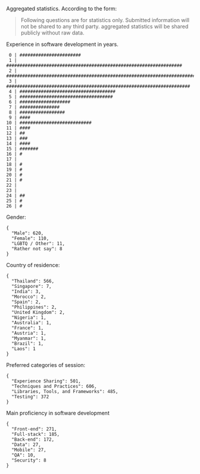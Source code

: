 Aggregated statistics. According to the form:

> Following questions are for statistics only. Submitted information will not be shared to any third party. aggregated statistics will be shared publicly without raw data.

Experience in software development in years.

```
 0 | #######################
 1 | ##################################################################
 2 | #######################################################################################
 3 | #####################################################################
 4 | ####################################
 5 | ###################################
 6 | ###################
 7 | ###############
 8 | #################
 9 | ####
10 | ###########################
11 | ####
12 | ##
13 | ###
14 | ####
15 | #######
16 | #
17 |
18 | #
19 | #
20 | #
21 | #
22 |
23 |
24 | ##
25 | #
26 | #
```

Gender:

```
{
  "Male": 620,
  "Female": 110,
  "LGBTQ / Other": 11,
  "Rather not say": 8
}
```

Country of residence:

```
{
  "Thailand": 566,
  "Singapore": 7,
  "India": 3,
  "Morocco": 2,
  "Spain": 2,
  "Philippines": 2,
  "United Kingdom": 2,
  "Nigeria": 1,
  "Australia": 1,
  "France": 1,
  "Austria": 1,
  "Myanmar": 1,
  "Brazil": 1,
  "Laos": 1
}
```

Preferred categories of session:

```
{
  "Experience Sharing": 501,
  "Techniques and Practices": 606,
  "Libraries, Tools, and Frameworks": 485,
  "Testing": 372
}
```

Main proficiency in software development

```
{
  "Front-end": 271,
  "Full-stack": 185,
  "Back-end": 172,
  "Data": 27,
  "Mobile": 27,
  "QA": 10,
  "Security": 8
}
```